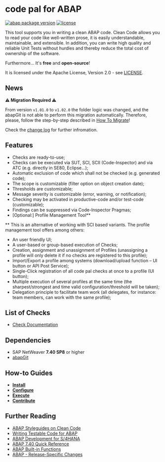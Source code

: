 # code pal for ABAP

[![abap package version](https://img.shields.io/endpoint?url=https://shield.abap.space/version-shield-json/github/SAP/code-pal-for-abap/src/y_code_pal_version.intf.abap/abap&label=version)](https://github.com/SAP/code-pal-for-abap/blob/master/changelog.txt)
[![license](https://img.shields.io/github/license/SAP/code-pal-for-abap)](LICENSE)

This tool supports you in writing a clean ABAP code. Clean Code allows you to read your code like well-written prose, it is easily understandable, maintainable, and extensible. In addition, you can write high quality and reliable Unit Tests without hurdles and thereby reduce the total cost of ownership of the software.

Furthermore... It's **free** and **open-source**!

It is licensed under the Apache License, Version 2.0 - see [LICENSE](LICENSE).

## News

**:warning: Migration Required :warning:**  

From version `v1.01.0` to `v1.02.0` the folder logic was changed, and the abapGit is not able to perform this migration automatically. Therefore, please, follow the step-by-step described in [How To Migrate](pages/how-to-migrate.md)!

Check the [change log](changelog.txt) for further infromation.

## Features

- Checks are ready-to-use;
- Checks can be executed via SUT, SCI, SCII (Code-Inspector) and via ATC (e.g. directly in SE80, Eclipse...);
- Automatic exclusion of code which shall not be checked (e.g. generated code);
- The scope is customizable (filter option on object creation date);
- Thresholds are customizable;
- Message severity is customizable (error, warning, or notification);
- Checking may be activated in productive-code and/or test-code (customizable);
- Findings can be suppressed via Code-Inspector Pragmas;
- [Optional:] Profile Management Tool**

** This is an alternative of working with SCI based variants. The profile management tool offers among others:

- An user friendly UI;
- A user-based or group-based execution of Checks;
- Creation, assignment and unassignment of Profiles (unassigning a profile will only delete it if no checks are registered to this profile);
- Import/Export a profile among systems (download/upload function – UI button or API Post Service);
- Single-Click registration of all code pal checks at once to a profile (UI button);
- Multiple execution of several profiles at the same time (the sharpest/strongest and time valid configuration/threshold will be taken);
-	Delegation principle to facilitate team work (all delegates, for instance: team members, can work with the same profile);

## List of Checks

- [Check Documentation](docs/check_documentation.md)

## Dependencies

- SAP NetWeaver **7.40 SP8** or higher
- [abapGit](https://docs.abapgit.org/)

## How-to Guides

- **[Install](pages/how-to-install.md)**
- **[Configure](pages/how-to-configure.md)**
- **[Execute](pages/how-to-execute.md)**
- **[Contribute](pages/how-to-contribute.md)**

## Further Reading

- [ABAP Styleguides on Clean Code](https://github.com/SAP/styleguides/blob/master/clean-abap/CleanABAP.md)
- [Writing Testable Code for ABAP](https://open.sap.com/courses/wtc1/items/2gzG0sRlN1yjkTUREB02L9)
- [ABAP Development for S/4HANA](https://open.sap.com/courses/a4h1)
- [ABAP 7.40 Quick Reference](https://blogs.sap.com/2015/10/25/abap-740-quick-reference/)
- [ABAP Built-in Functions](https://blogs.sap.com/2015/11/30/reminder-abap-built-in-functions/)
- [ABAP - Release-Specific Changes](https://help.sap.com/doc/abapdocu_latest_index_htm/latest/en-US/abennews.htm)
